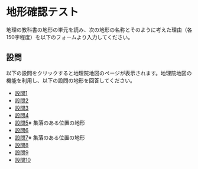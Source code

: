 # 地形確認テスト
地理の教科書の地形の単元を読み、次の地形の名称とそのように考えた理由（各150字程度）を以下のフォームより入力してください。

## 設問
以下の設問をクリックすると地理院地図のページが表示されます。地理院地図の機能を利用し、以下の設問の地形を回答してください。

- [設問1](https://maps.gsi.go.jp/#14/34.515905/135.859110/)
- [設問2](https://maps.gsi.go.jp/#14/34.153395/135.206375)
- [設問3](https://maps.gsi.go.jp/#15/34.448451/131.411774/)
- [設問4](https://maps.gsi.go.jp/#15/34.405940/131.182660/)
- [設問5](https://maps.gsi.go.jp/#16/33.466612/131.697362/)※ 集落のある位置の地形
- [設問6](https://maps.gsi.go.jp/#13/38.411123/140.431783/)
- [設問7](https://maps.gsi.go.jp/#15/35.876357/140.310504/)※ 集落のある位置の地形
- [設問8](https://maps.gsi.go.jp/#14/35.706774/140.735058)
- [設問9](https://maps.gsi.go.jp/#15/34.648543/137.790830)
- [設問10](https://maps.gsi.go.jp/#13/34.528739/136.735996)
